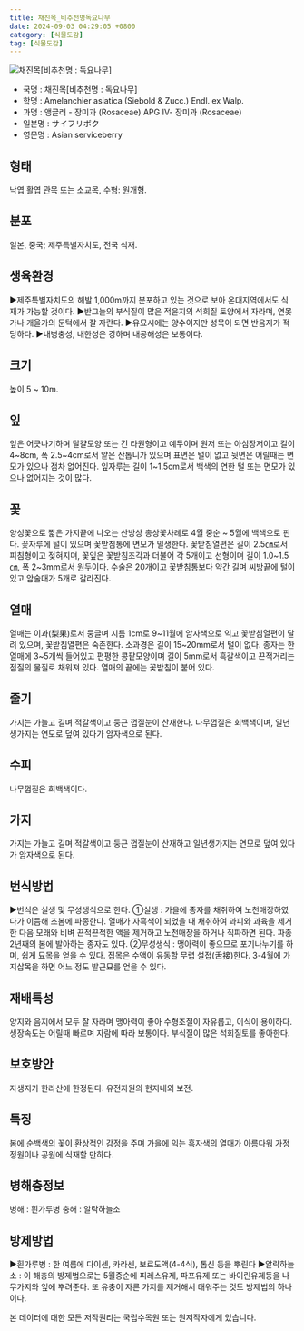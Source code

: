 ```yaml
---
title: 채진목_비추천명독요나무
date: 2024-09-03 04:29:05 +0800
category: [식물도감]
tag: [식물도감]
---
```




![채진목[비추천명 : 독요나무]](/fileUpload/plants/basic/Rosaceae/Amelanchier/12364/1_th2.JPG)
- 국명 : 채진목[비추천명 : 독요나무]
- 학명 : Amelanchier asiatica (Siebold & Zucc.) Endl. ex Walp.
- 과명 : 앵글러 - 장미과 (Rosaceae) APG Ⅳ- 장미과 (Rosaceae)
- 일본명 : サイフリボク
- 영문명 : Asian serviceberry


## 형태
낙엽 활엽 관목 또는 소교목, 수형: 원개형.
## 분포
일본, 중국; 제주특별자치도, 전국 식재.
## 생육환경
▶제주특별자치도의 해발 1,000m까지 분포하고 있는 것으로 보아 온대지역에서도 식재가 가능할 것이다.▶반그늘의 부식질이 많은 적윤지의 석회질 토양에서 자라며, 연못가나 개울가의 둔턱에서 잘 자란다. ▶유묘시에는 양수이지만 성목이 되면 반음지가 적당하다. ▶내병충성, 내한성은 강하며 내공해성은 보통이다.
## 크기
높이 5 ~ 10m.
## 잎
잎은 어긋나기하며 달걀모양 또는 긴 타원형이고 예두이며 원저 또는 아심장저이고 길이 4~8cm, 폭 2.5~4cm로서 얕은 잔톱니가 있으며 표면은 털이 없고 뒷면은 어릴때는 면모가 있으나 점차 없어진다. 잎자루는 길이 1~1.5cm로서 백색의 연한 털 또는 면모가 있으나 없어지는 것이 많다.
## 꽃
양성꽃으로 짧은 가지끝에 나오는 산방상 총상꽃차례로 4월 중순 ~ 5월에 백색으로 핀다. 꽃자루에 털이 있으며 꽃받침통에 면모가 밀생한다. 꽃받침열편은 길이 2.5㎝로서 피침형이고 젖혀지며, 꽃잎은 꽃받침조각과 더불어 각 5개이고 선형이며 길이 1.0~1.5㎝, 폭 2~3mm로서 원두이다. 수술은 20개이고 꽃받침통보다 약간 길며 씨방끝에 털이 있고 암술대가 5개로 갈라진다.
## 열매
열매는 이과(梨果)로서 둥글며 지름 1cm로 9~11월에 암자색으로 익고 꽃받침열편이 달려 있으며, 꽃받침열편은 숙존한다. 소과경은 길이 15~20mm로서 털이 없다. 종자는 한 열매에 3~5개씩 들어있고 편평한 콩팥모양이며 길이 5mm로서 흑갈색이고 끈적거리는 점질의 물질로 채워져 있다. 열매의 끝에는 꽃받침이 붙어 있다.
## 줄기
가지는 가늘고 길며 적갈색이고 둥근 껍질눈이 산재한다. 나무껍질은 회백색이며, 일년생가지는 연모로 덮여 있다가 암자색으로 된다.
## 수피
나무껍질은 회백색이다.
## 가지
가지는 가늘고 길며 적갈색이고 둥근 껍질눈이 산재하고 일년생가지는 연모로 덮여 있다가 암자색으로 된다.
## 번식방법
▶번식은 실생 및 무성생식으로 한다. ①실생 : 가을에 종자를 채취하여 노천매장하였다가 이듬해 초봄에 파종한다. 열매가 자흑색이 되었을 때 채취하여 과피와 과육을 제거한 다음 모래와 비벼 끈적끈적한 액을 제거하고 노천매장을 하거나 직파하면 된다. 파종 2년째의 봄에 발아하는 종자도 있다. ②무성생식 : 맹아력이 좋으므로 포기나누기를 하며, 쉽게 묘목을 얻을 수 있다. 접목은 수액이 유동할 무렵 설접(舌接)한다. 3-4월에 가지삽목을 하면 어느 정도 발근묘를 얻을 수 있다.
## 재배특성
양지와 음지에서 모두 잘 자라며 맹아력이 좋아 수형조절이 자유롭고, 이식이 용이하다. 생장속도는 어릴때 빠르며 자람에 따라 보통이다. 부식질이 많은 석회질토를 좋아한다.
## 보호방안
자생지가 한라산에 한정된다. 유전자원의 현지내외 보전.
## 특징
봄에 순백색의 꽃이 환상적인 감정을 주며 가을에 익는 흑자색의 열매가 아름다워 가정정원이나 공원에 식재할 만하다.
## 병해충정보
병해 : 흰가루병충해 : 알락하늘소
## 방제방법
▶흰가루병 : 한 여름에 다이센, 카라센, 보르도액(4-4식), 톱신 등을 뿌린다▶알락하늘소 : 이 해충의 방제법으로는 5월중순에 피레스유제, 파프유제 또는 바이린유제등을 나무가지와 잎에 뿌려준다. 또 유충이 자른 가지를 제거해서 태워주는 것도 방제법의 하나이다.






본 데이터에 대한 모든 저작권리는 국립수목원 또는 원저작자에게 있습니다.
